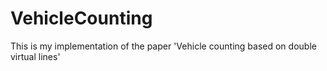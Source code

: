 # VehicleCounting
This is my implementation of the paper 'Vehicle counting based on double virtual lines'
